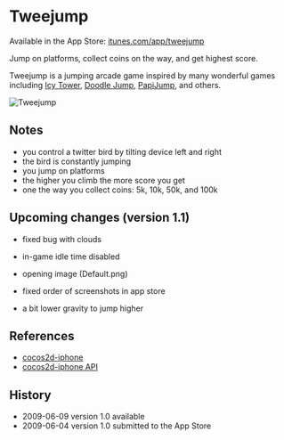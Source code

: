 # Tweejump

Available in the App Store: [itunes.com/app/tweejump](http://itunes.com/app/tweejump)

Jump on platforms, collect coins on the way, and get highest score.

Tweejump is a jumping arcade game inspired by many wonderful games including [Icy Tower][1], [Doodle Jump][2], [PapiJump][3], and others.

[1]: http://www.freelunchdesign.com/games.php?id=6
[2]: http://linktoapp.com/Doodle+Jump
[3]: http://linktoapp.com/PapiJump

![Tweejump](http://tweejump.com/tweejump-1.jpg)

## Notes

- you control a twitter bird by tilting device left and right
- the bird is constantly jumping
- you jump on platforms
- the higher you climb the more score you get
- one the way you collect coins: 5k, 10k, 50k, and 100k

## Upcoming changes (version 1.1)

- fixed bug with clouds
- in-game idle time disabled

- opening image (Default.png)
- fixed order of screenshots in app store
- a bit lower gravity to jump higher

## References

- [cocos2d-iphone](http://code.google.com/p/cocos2d-iphone/)
- [cocos2d-iphone API](http://www.sapusmedia.com/cocos2d-iphone-api-doc/)

## History

- 2009-06-09 version 1.0 available
- 2009-06-04 version 1.0 submitted to the App Store

